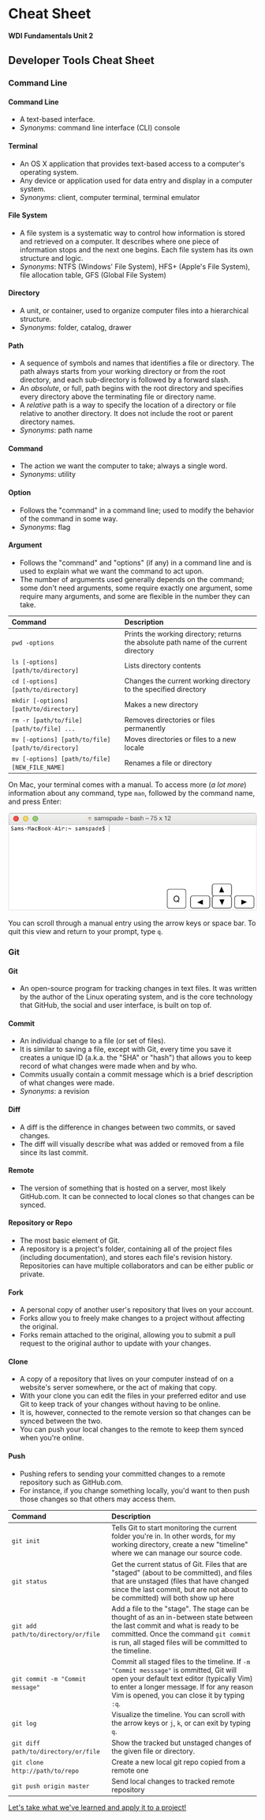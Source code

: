 # Cheat Sheet

**WDI Fundamentals Unit 2**

## Developer Tools Cheat Sheet

### Command Line

#### Command Line

* A text-based interface.
* _Synonyms_: command line interface \(CLI\) console

#### Terminal

* An OS X application that provides text-based access to a computer's operating system.
* Any device or application used for data entry and display in a computer system.
* _Synonyms_: client, computer terminal, terminal emulator

#### File System

* A file system is a systematic way to control how information is stored and retrieved on a computer. It describes where one piece of information stops and the next one begins. Each file system has its own structure and logic.
* _Synonyms_: NTFS \(Windows' File System\), HFS+ \(Apple's File System\), file allocation table, GFS \(Global File System\)

#### Directory

* A unit, or container, used to organize computer files into a hierarchical structure.
* _Synonyms_: folder, catalog, drawer

#### Path

* A sequence of symbols and names that identifies a file or directory. The path always starts from your working directory or from the root directory, and each sub-directory is followed by a forward slash.
* An _absolute_, or full, path begins with the root directory and specifies every directory above the terminating file or directory name.
* A _relative_ path is a way to specify the location of a directory or file relative to another directory. It does not include the root or parent directory names. 
* _Synonyms_: path name

#### Command

* The action we want the computer to take; always a single word.
* _Synonyms_: utility

#### Option

* Follows the "command" in a command line; used to modify the behavior of the command in some way.
* _Synonyms_: flag

#### Argument

* Follows the "command" and "options" \(if any\) in a command line and is used to explain what we want the command to act upon.
* The number of arguments used generally depends on the command; some don't need arguments, some require exactly one argument, some require many arguments, and some are flexible in the number they can take.

| Command | Description |
| :--- | :--- |
| `pwd -options` | Prints the working directory; returns the absolute path name of the current directory |
| `ls [-options] [path/to/directory]` | Lists directory contents |
| `cd [-options] [path/to/directory]` | Changes the current working directory to the specified directory |
| `mkdir [-options] [path/to/directory]` | Makes a new directory |
| `rm -r [path/to/file] [path/to/file] ...` | Removes directories or files permanently |
| `mv [-options] [path/to/file] [path/to/directory]` | Moves directories or files to a new locale |
| `mv [-options] [path/to/file] [NEW_FILE_NAME]` | Renames a file or directory |

On Mac, your terminal comes with a manual. To access more \(_a lot more_\) information about any command, type `man`, followed by the command name, and press Enter:

![](../.gitbook/assets/terminal-man.gif)

You can scroll through a manual entry using the arrow keys or space bar. To quit this view and return to your prompt, type `q`.

### Git

#### Git

* An open-source program for tracking changes in text files. It was written by the author of the Linux operating system, and is the core technology that GitHub, the social and user interface, is built on top of.

#### Commit

* An individual change to a file \(or set of files\).
* It is similar to saving a file, except with Git, every time you save it creates a unique ID \(a.k.a. the "SHA" or "hash"\) that allows you to keep record of what changes were made when and by who.
* Commits usually contain a commit message which is a brief description of what changes were made.
* _Synonyms_: a revision

#### Diff

* A diff is the difference in changes between two commits, or saved changes.
* The diff will visually describe what was added or removed from a file since its last commit.

#### Remote

* The version of something that is hosted on a server, most likely GitHub.com. It can be connected to local clones so that changes can be synced.

#### Repository or Repo

* The most basic element of Git.
* A repository is a project's folder, containing all of the project files \(including documentation\), and stores each file's revision history. Repositories can have multiple collaborators and can be either public or private.

#### Fork

* A personal copy of another user's repository that lives on your account.
* Forks allow you to freely make changes to a project without affecting the original.
* Forks remain attached to the original, allowing you to submit a pull request to the original author to update with your changes.

#### Clone

* A copy of a repository that lives on your computer instead of on a website's server somewhere, or the act of making that copy.
* With your clone you can edit the files in your preferred editor and use Git to keep track of your changes without having to be online.
* It is, however, connected to the remote version so that changes can be synced between the two.
* You can push your local changes to the remote to keep them synced when you're online.

#### Push

* Pushing refers to sending your committed changes to a remote repository such as GitHub.com.
* For instance, if you change something locally, you'd want to then push those changes so that others may access them.

| Command | Description |
| :--- | :--- |
| `git init` | Tells Git to start monitoring the current folder you're in. In other words, for my working directory, create a new "timeline" where we can manage our source code. |
| `git status` | Get the current status of Git. Files that are "staged" \(about to be committed\), and files that are unstaged \(files that have changed since the last commit, but are not about to be committed\) will both show up here |
| `git add path/to/directory/or/file` | Add a file to the "stage". The stage can be thought of as an in-between state between the last commit and what is ready to be committed. Once the command `git commit` is run, all staged files will be committed to the timeline. |
| `git commit -m "Commit message"` | Commit all staged files to the timeline. If `-m "Commit messsage"` is ommitted, Git will open your default text editor \(typically Vim\) to enter a longer message. If for any reason Vim is opened, you can close it by typing `:q`. |
| `git log` | Visualize the timeline. You can scroll with the arrow keys or `j`, `k`, or can exit by typing `q`. |
| `git diff path/to/directory/or/file` | Show the tracked but unstaged changes of the given file or directory. |
| `git clone http://path/to/repo` | Create a new local git repo copied from a remote one |
| `git push origin master` | Send local changes to tracked remote repository |

[Let's take what we've learned and apply it to a project!](developer-tools-assignment.md)


